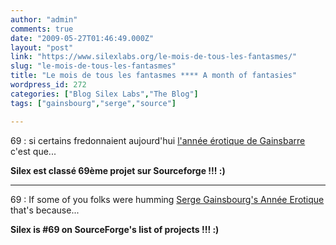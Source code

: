 ```yaml
---
author: "admin"
comments: true
date: "2009-05-27T01:46:49.000Z"
layout: "post"
link: "https://www.silexlabs.org/le-mois-de-tous-les-fantasmes/"
slug: "le-mois-de-tous-les-fantasmes"
title: "Le mois de tous les fantasmes **** A month of fantasies"
wordpress_id: 272
categories: ["Blog Silex Labs","The Blog"]
tags: ["gainsbourg","serge","source"]

---
```

69 : si certains fredonnaient aujourd'hui [l'](http://www.deezer.com/en/serge-gainsbourg/69-annee-erotique-A160209.html)[année érotique de Gainsbarre ](http://www.deezer.com/en/serge-gainsbourg/69-annee-erotique-A160209.html)c'est que...



**Silex est classé 69ème projet sur Sourceforge  !!!  :)**




************




69 : If some of you folks were humming [Serge Gainsbourg's Année Erotique](http://www.deezer.com/en/serge-gainsbourg/69-annee-erotique-A160209.html) that's because...





**Silex is #69 on SourceForge's list of projects !!! :)**


